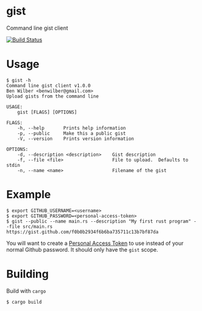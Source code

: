 # gist
Command line gist client

[![Build Status](https://travis-ci.org/benwilber/gist.svg?branch=master)](https://travis-ci.org/benwilber/gist)

# Usage
```shell
$ gist -h
Command line gist client v1.0.0
Ben Wilber <benwilber@gmail.com>
Upload gists from the command line

USAGE:
    gist [FLAGS] [OPTIONS]

FLAGS:
    -h, --help       Prints help information
    -p, --public     Make this a public gist
    -V, --version    Prints version information

OPTIONS:
    -d, --description <description>    Gist description
    -f, --file <file>                  File to upload.  Defaults to stdin
    -n, --name <name>                  Filename of the gist
```

# Example
```shell
$ export GITHUB_USERNAME=<username>
$ export GITHUB_PASSWORD=<personal-access-token>
$ gist --public --name main.rs --description "My first rust program" --file src/main.rs
https://gist.github.com/f0b0b2934f6b6ba735711c13b7bf87da
```

You will want to create a [Personal Access Token](https://github.com/blog/1509-personal-api-tokens) to use instead of your normal Github password.  It should only have the `gist` scope.

# Building
Build with `cargo`
```shell
$ cargo build
```

